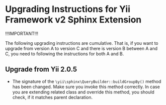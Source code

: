 Upgrading Instructions for Yii Framework v2 Sphinx Extension
============================================================

!!!IMPORTANT!!!

The following upgrading instructions are cumulative. That is,
if you want to upgrade from version A to version C and there is
version B between A and C, you need to following the instructions
for both A and B.

Upgrade from Yii 2.0.5
----------------------

* The signature of the `\yii\sphinx\QueryBuilder::buildGroupBy()` method has been changed.
  Make sure you invoke this method correctly. In case you are extending related class and override this method,
  you should check, if it matches parent declaration.
